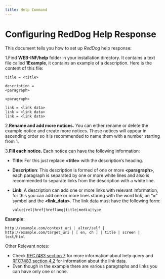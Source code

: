 ```yaml
---
title: Help Command
---
```


# Configuring RedDog Help Response

This document tells you how to set up _RedDog_ help response:

1.Find **WEB-INF/help** folder in your installation directory. It contains a text file called **1Example**, it contains an example of a description. Here is the content of this file:

	title = <title>
	
	description = 
	<paragraph>
	
	<paragraph>
	
	link = <link data>
	link = <link data>
	link = <link data>
	
2.**Rename and add more notices.** You can either rename or delete the example notice and create more notices. These notices will appear in ascending order so it is recommended to name them with a number starting from 1.

3.**Fill each notice.** Each notice can have the following information:
  
  * **Title**: For this just replace **\<title\>** with the description’s heading.
  
  * **Description**: This description is formed of one or more **\<paragraph\>**, each paragraph is separated by one or more white lines and also is recommended to separate links from the description with a white line.
  
  * **Link**: A description can add one or more links with relevant information, for this you can add one or more lines staring with the word link, an “=” symbol and the **<link\_data>**. The link data must have the following form:  

		value|rel|href|hreflang|title|media|type

**Example:**

    http://example.com/context_uri | alter/self | http://example.com/target_uri | [ en, ch ] | title | screen | text/html

Other Relevant notes:
* Check [RFC7483 section 7](https://tools.ietf.org/html/rfc7483#section-7 "Responding to Help Queries") for more information about help query and [RFC7483 section 4.2](https://tools.ietf.org/html/rfc7483#section-4.2 "Links") for information about the link data.
* Even though in the example there are various paragraphs and links you can have only one or none.

